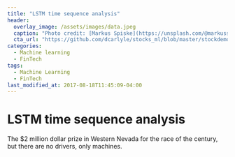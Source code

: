 ```yaml
---
title: "LSTM time sequence analysis"
header:
  overlay_image: /assets/images/data.jpeg
  caption: "Photo credit: [Markus Spiske](https://unsplash.com/@markusspiske)"
  cta_url: "https://github.com/dcarlyle/stocks_ml/blob/master/stockdemo.ipynb"
categories:
  - Machine learning
  - FinTech
tags:
  - Machine Learning
  - FinTech
last_modified_at: 2017-08-18T11:45:09-04:00
---
```


# LSTM time sequence analysis

The $2 million dollar prize in Western Nevada for the race of the century, but there are no drivers, only machines.

